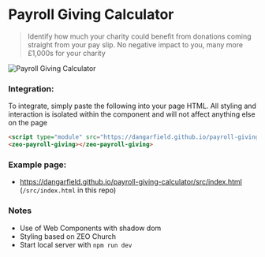 # Payroll Giving Calculator
> Identify how much your charity could benefit from donations coming straight from your pay slip. No negative impact to you, many more £1,000s for your charity

![Payroll Giving Calculator](https://i.ibb.co/JdybTMF/Screenshot-2021-01-09-at-13-47-23.png)

### Integration:
To integrate, simply paste the following into your page HTML. All styling and interaction is isolated within the component and will not affect anything else on the page
```html
<script type="module" src="https://dangarfield.github.io/payroll-giving-calculator/dist/main.js" async></script>
<zeo-payroll-giving></zeo-payroll-giving>
```

### Example page:
- https://dangarfield.github.io/payroll-giving-calculator/src/index.html (`/src/index.html` in this repo)

### Notes
- Use of Web Components with shadow dom
- Styling based on ZEO Church
- Start local server with `npm run dev`